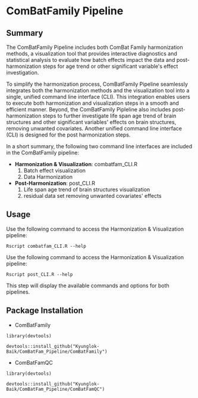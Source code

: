 # ComBatFamily Pipeline

## Summary

The ComBatFamily Pipeline includes both ComBat Family harmonization methods, a visualization tool that provides interactive diagnostics and statistical analysis to evaluate how batch effects impact the data and post-harmonization steps for age trend or other significant variable's effect investigation.

To simplify the harmonization process, ComBatFamily Pipeline seamlessly integrates both the harmonization methods and the visualization tool into a single, unified command line interface (CLI). This integration enables users to execute both harmonization and visualization steps in a smooth and efficient manner. Beyond, the ComBatFamily Pipleline also includes post-harmonization steps to further investigate life span age trend of brain structures and other significant variables' effects on brain structures, removing unwanted covariates. Another unified command line interface (CLI) is designed for the post harmonization steps.

In a short summary, the following two command line interfaces are included in the ComBatFamily pipeline:

-   **Harmonization & Visualization**: combatfam_CLI.R
    1) Batch effect visualization
    2) Data Harmonization
-   **Post-Harmonization**: post_CLI.R
    1) Life span age trend of brain structures visualization
    2) residual data set removing unwanted covariates' effects

## Usage

Use the following command to access the Harmonization & Visualization pipeline:

```
Rscript combatfam_CLI.R --help
```

Use the following command to access the Harmonization & Visualization pipeline:

```
Rscript post_CLI.R --help
```

This step will display the available commands and options for both pipelines.

## Package Installation

-   ComBatFamily

```{r}
library(devtools)

devtools::install_github("Kyunglok-Baik/ComBatFam_Pipeline/ComBatFamily")

```

-   ComBatFamQC

```{r}
library(devtools)

devtools::install_github("Kyunglok-Baik/ComBatFam_Pipeline/ComBatFamQC")
```
